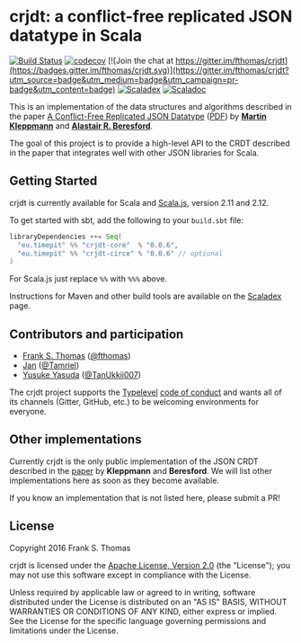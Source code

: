 # crjdt: a conflict-free replicated JSON datatype in Scala
[![Build Status](https://travis-ci.org/fthomas/crjdt.svg?branch=master)](https://travis-ci.org/fthomas/crjdt)
[![codecov](https://codecov.io/gh/fthomas/crjdt/branch/master/graph/badge.svg)](https://codecov.io/gh/fthomas/crjdt)
[![Join the chat at https://gitter.im/fthomas/crjdt](https://badges.gitter.im/fthomas/crjdt.svg)](https://gitter.im/fthomas/crjdt?utm_source=badge&utm_medium=badge&utm_campaign=pr-badge&utm_content=badge)
[![Scaladex](https://index.scala-lang.org/fthomas/crjdt/crjdt-core/latest.svg?color=blue)][scaladex]
[![Scaladoc](https://www.javadoc.io/badge/eu.timepit/crjdt-core_2.12.svg?color=blue&label=Scaladoc)](https://www.javadoc.io/doc/eu.timepit/crjdt-core_2.12)

This is an implementation of the data structures and algorithms described
in the paper [A Conflict-Free Replicated JSON Datatype][paper.abs]
([PDF][paper.pdf]) by **[Martin Kleppmann][kleppmann]** and
**[Alastair R. Beresford][beresford]**.

The goal of this project is to provide a high-level API to the CRDT described
in the paper that integrates well with other JSON libraries for Scala.

## Getting Started

crjdt is currently available for Scala and [Scala.js][scala.js],
version 2.11 and 2.12.

To get started with sbt, add the following to your `build.sbt` file:

```sbt
libraryDependencies ++= Seq(
  "eu.timepit" %% "crjdt-core"  % "0.0.6",
  "eu.timepit" %% "crjdt-circe" % "0.0.6" // optional
)
```
For Scala.js just replace `%%` with `%%%` above.

Instructions for Maven and other build tools are available on the
[Scaladex][scaladex] page.

## Contributors and participation

* [Frank S. Thomas](https://github.com/fthomas) ([@fthomas](https://github.com/fthomas))
* [Jan](https://github.com/Tamriel) ([@Tamriel](https://github.com/Tamriel))
* [Yusuke Yasuda](https://github.com/TanUkkii007) ([@TanUkkii007](https://github.com/TanUkkii007))

The crjdt project supports the [Typelevel][typelevel]
[code of conduct][typelevel-coc] and wants all of its channels (Gitter,
GitHub, etc.) to be welcoming environments for everyone.

## Other implementations

Currently crjdt is the only public implementation of the JSON CRDT described
in the [paper][paper.abs] by **Kleppmann** and **Beresford**. We will list
other implementations here as soon as they become available.

If you know an implementation that is not listed here, please submit a PR!

## License

Copyright 2016 Frank S. Thomas

crjdt is licensed under the [Apache License, Version 2.0][apache2]
(the "License"); you may not use this software except in compliance with
the License.

Unless required by applicable law or agreed to in writing, software
distributed under the License is distributed on an "AS IS" BASIS,
WITHOUT WARRANTIES OR CONDITIONS OF ANY KIND, either express or implied.
See the License for the specific language governing permissions and
limitations under the License.

[apache2]: http://www.apache.org/licenses/LICENSE-2.0
[beresford]: https://www.cl.cam.ac.uk/~arb33/
[fst9000]: https://twitter.com/fst9000
[kleppmann]: https://martin.kleppmann.com/
[paper.abs]: http://arxiv.org/abs/1608.03960
[paper.pdf]: http://arxiv.org/pdf/1608.03960.pdf
[scala.js]: http://www.scala-js.org/
[scaladex]: https://index.scala-lang.org/fthomas/crjdt/crjdt-core
[typelevel]: http://typelevel.org/
[typelevel-coc]: http://typelevel.org/conduct.html
